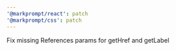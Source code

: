 ```yaml
---
'@markprompt/react': patch
'@markprompt/css': patch
---
```


Fix missing References params for getHref and getLabel
